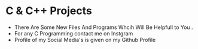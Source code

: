 ﻿# C & C++ Projects
 
 - There Are Some New Files And Programs Whcih Will Be Helpfull to You .
 - For any C Programming contact me on Instgram 
 - Profile of my Social Media's is given on my Github Profile
